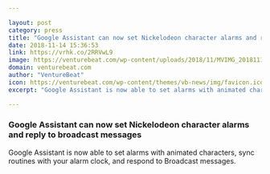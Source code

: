 ```yaml
---

layout: post
category: press
title: "Google Assistant can now set Nickelodeon character alarms and reply to broadcast messages"
date: 2018-11-14 15:36:53
link: https://vrhk.co/2RRVwL9
image: https://venturebeat.com/wp-content/uploads/2018/11/MVIMG_20181113_154358-e1542207463509.jpg?fit=1200%2C900&strip=all
domain: venturebeat.com
author: "VentureBeat"
icon: https://venturebeat.com/wp-content/themes/vb-news/img/favicon.ico
excerpt: "Google Assistant is now able to set alarms with animated characters, sync routines with your alarm clock, and respond to Broadcast messages."

---
```


### Google Assistant can now set Nickelodeon character alarms and reply to broadcast messages

Google Assistant is now able to set alarms with animated characters, sync routines with your alarm clock, and respond to Broadcast messages.